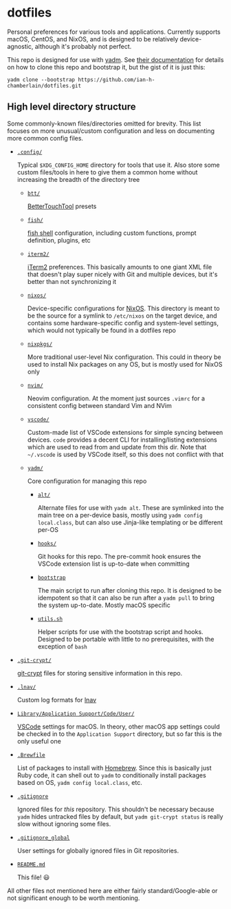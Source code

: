 # dotfiles

Personal preferences for various tools and applications. Currently supports macOS, CentOS, and NixOS, and is designed to be relatively device-agnostic, although it's probably not perfect.

This repo is designed for use with [yadm](https://yadm.io/). See [their documentation](https://yadm.io/docs/getting_started) for details on how to clone this repo and bootstrap it, but the gist of it is just this:

```shell
yadm clone --bootstrap https://github.com/ian-h-chamberlain/dotfiles.git
```

## High level directory structure

Some commonly-known files/directories omitted for brevity. This list focuses on more unusual/custom configuration and less on documenting more common config files.

* [`.config/`](.config)

  Typical `$XDG_CONFIG_HOME` directory for tools that use it. Also store some custom files/tools in here to give them a common home without increasing the breadth of the directory tree

  * [`btt/`](.config/btt)

    [BetterTouchTool](https://folivora.ai/) presets

  * [`fish/`](.config/fish)

    [fish shell](https://fishshell.com/) configuration, including custom functions, prompt definition, plugins, etc

  * [`iterm2/`](.config/iterm2)

    [iTerm2](https://www.iterm2.com/) preferences. This basically amounts to one giant XML file that doesn't play super nicely with Git and multiple devices, but it's better than not synchronizing it

  * [`nixos/`](.config/nixos)

    Device-specific configurations for [NixOS](https://nixos.org/). This directory is meant to be the source for a symlink to `/etc/nixos` on the target device, and contains some hardware-specific config and system-level settings, which would not typically be found in a dotfiles repo

  * [`nixpkgs/`](.config/nixpkgs)

    More traditional user-level Nix configuration. This could in theory be used to install Nix packages on any OS, but is mostly used for NixOS only

  * [`nvim/`](.config/nvim)

    Neovim configuration. At the moment just sources `.vimrc` for a consistent config between standard Vim and NVim

  * [`vscode/`](.config/vscode)

    Custom-made list of VSCode extensions for simple syncing between devices. `code` provides a decent CLI for installing/listing extensions which are used to read from and update from this dir. Note that `~/.vscode` is used by VSCode itself, so this does not conflict with that

  * [`yadm/`](.config/yadm)

    Core configuration for managing this repo

    * [`alt/`](.config/yadm/alt)

      Alternate files for use with `yadm alt`. These are symlinked into the main tree on a per-device basis, mostly using `yadm config local.class`, but can also use Jinja-like templating or be different per-OS

    * [`hooks/`](.config/yadm/hooks)

      Git hooks for this repo. The pre-commit hook ensures the VSCode extension list is up-to-date when committing

    * [`bootstrap`](.config/yadm/bootstrap)

      The main script to run after cloning this repo. It is designed to be idempotent so that it can also be run after a `yadm pull` to bring the system up-to-date. Mostly macOS specific

    * [`utils.sh`](.config/yadm/utils.sh)

      Helper scripts for use with the bootstrap script and hooks. Designed to be portable with little to no prerequisites, with the exception of `bash`

* [`.git-crypt/`](.emacs.d)

  [git-crypt](https://www.agwa.name/projects/git-crypt/) files for storing sensitive information in this repo.

* [`.lnav/`](.lnav)

  Custom log formats for [lnav](http://lnav.org/)

* [`Library/Application Support/Code/User/`](/Library/Application%20Support/Code/User/)

  [VSCode](https://code.visualstudio.com/) settings for macOS. In theory, other macOS app settings could be checked in to the `Application Support` directory, but so far this is the only useful one

* [`.Brewfile`](.Brewfile)

  List of packages to install with [Homebrew](https://brew.sh/). Since this is basically just Ruby code, it can shell out to `yadm` to conditionally install packages based on OS, `yadm config local.class`, etc.

* [`.gitignore`](.gitignore)

  Ignored files for _this_ repository. This shouldn't be necessary because `yadm` hides untracked files by default, but `yadm git-crypt status` is really slow without ignoring some files.

* [`.gitignore_global`](.gitignore_global)

  User settings for globally ignored files in Git repositories.

* [`README.md`](README.md)

  This file! 😃

All other files not mentioned here are either fairly standard/Google-able or not significant enough to be worth mentioning.
